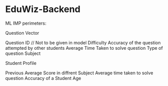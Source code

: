 # EduWiz-Backend

ML IMP perimeters:

Question Vector

Question ID // Not to be given in model
Difficulty
Accuracy of the question attempted by other students
Average Time Taken to solve question
Type of question
Subject

Student Profile

Previous Average Score in diffrent Subject
Average time taken to solve question
Accuracy of a Student
Age
